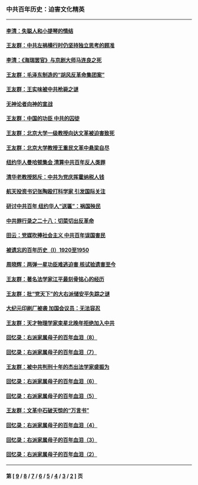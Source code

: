 ### 中共百年历史：迫害文化精英
---
#### [李清：失聪人和小提琴的情结](../../pages/nf1176111/n13459280.md?02150430) 
#### [王友群：中共左祸横行时仍坚持独立思考的顾准](../../pages/nf1176111/n13444722.md?02150430) 
#### [李清：《海瑞罢官》与京剧大师马连良之死](../../pages/nf1176111/n13412316.md?02150430) 
#### [王友群：毛泽东制造的“胡风反革命集团案”](../../pages/nf1176111/n13324909.md?02150430) 
#### [王友群：王实味被中共枪毙之谜](../../pages/nf1176111/n13307502.md?02150430) 
#### [无神论者向神的宣战](../../pages/nf1176111/n13281535.md?02150430) 
#### [王友群：中国的功臣 中共的囚徒](../../pages/nf1176111/n13291790.md?02150430) 
#### [王友群：北京大学一级教授向达文革被迫害致死](../../pages/nf1176111/n13150966.md?02150430) 
#### [王友群：北京大学教授王重民文革中悬梁自尽](../../pages/nf1176111/n13084645.md?02150430) 
#### [纽约华人曼哈顿集会 清算中共百年反人类罪](../../pages/nf1176111/n13084157.md?02150430) 
#### [清华老教授怒斥：中共为党庆挥霍纳税人钱](../../pages/nf1176111/n13071430.md?02150430) 
#### [航天投资书记张陶殴打科学家 引发国际关注](../../pages/nf1176111/n13069132.md?02150430) 
#### [研讨中共百年 纽约华人“送匾”：祸国殃民](../../pages/nf1176111/n13057367.md?02150430) 
#### [中共罪行录之二十八：切菜切出反革命](../../pages/nf1176111/n13030600.md?02150430) 
#### [田云：党媒吹捧社会主义 中共百年误国害民](../../pages/nf1176111/n13006682.md?02150430) 
#### [被遗忘的百年历史（I）1920至1950](../../pages/nf1176111/n12986411.md?02150430) 
#### [周晓辉：两弹一星功臣难逃迫害 核试验遗害至今](../../pages/nf1176111/n12974997.md?02150430) 
#### [王友群：著名法学家江平最刻骨铭心的经历](../../pages/nf1176111/n12970787.md?02150430) 
#### [王友群：批“党天下”的大右派储安平失踪之谜](../../pages/nf1176111/n12954229.md?02150430) 
#### [大纪元印刷厂被袭 加国会议员：无法容忍](../../pages/nf1176111/n12883028.md?02150430) 
#### [王友群：天才物理学家束星北晚年拒绝加入中共](../../pages/nf1176111/n12792913.md?02150430) 
#### [回忆录：右派家属母子的百年血泪（8）](../../pages/nf1176111/n12706196.md?02150430) 
#### [回忆录：右派家属母子的百年血泪（7）](../../pages/nf1176111/n12706191.md?02150430) 
#### [王友群：被中共判刑十年的杰出法学家盛振为](../../pages/nf1176111/n12706141.md?02150430) 
#### [回忆录：右派家属母子的百年血泪（6）](../../pages/nf1176111/n12698863.md?02150430) 
#### [回忆录：右派家属母子的百年血泪（5）](../../pages/nf1176111/n12692515.md?02150430) 
#### [王友群：文革中石破天惊的“万言书”](../../pages/nf1176111/n12690994.md?02150430) 
#### [回忆录：右派家属母子的百年血泪（4）](../../pages/nf1176111/n12686410.md?02150430) 
#### [回忆录：右派家属母子的百年血泪（3）](../../pages/nf1176111/n12683820.md?02150430) 
#### [回忆录：右派家属母子的百年血泪（2）](../../pages/nf1176111/n12679738.md?02150430) 

---
#### 第 [ [9](./9.md?02150430) / [8](./8.md?02150430) / [7](./7.md?02150430) / [6](./6.md?02150430) / [5](./5.md?02150430) / [4](./4.md?02150430) / [3](./3.md?02150430) / [2](./2.md?02150430) ] 页
